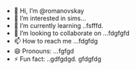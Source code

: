 - 👋 Hi, I’m @romanovskay
- 👀 I’m interested in sims...
- 🌱 I’m currently learning ..fsfffd.
- 💞️ I’m looking to collaborate on ...fdgfgfd
- 📫 How to reach me ...fdgfdg
- 😄 Pronouns: ...fgfgd
- ⚡ Fun fact: ..gdfgdgd.
gfdgfdg
<!---
romanovskay/romanovskay is a ✨ special ✨ repository because its `README.md` (this file) appears on your GitHub profile.
You can click the Preview link to take a look at your changes.
--->
